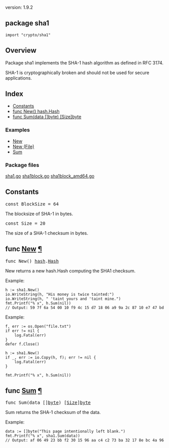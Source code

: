 version: 1.9.2
## package sha1

  `import "crypto/sha1"`

## Overview

Package sha1 implements the SHA-1 hash algorithm as defined in RFC 3174.

SHA-1 is cryptographically broken and should not be used for secure
applications.

## Index

- [Constants](#pkg-constants)
- [func New() hash.Hash](#New)
- [func Sum(data []byte) [Size]byte](#Sum)

### Examples

- [New](#example_New)
- [New (File)](#example_New_file)
- [Sum](#example_Sum)

### Package files
 [sha1.go](//github.com/golang/go/blob/2ea7d3461bb41d0ae12b56ee52d43314bcdb97f9/src/crypto/sha1/sha1.go) [sha1block.go](//github.com/golang/go/blob/2ea7d3461bb41d0ae12b56ee52d43314bcdb97f9/src/crypto/sha1/sha1block.go) [sha1block_amd64.go](//github.com/golang/go/blob/2ea7d3461bb41d0ae12b56ee52d43314bcdb97f9/src/crypto/sha1/sha1block_amd64.go)

<h2 id="pkg-constants">Constants</h2>

<pre>const <span id="BlockSize">BlockSize</span> = 64</pre>

The blocksize of SHA-1 in bytes.

<pre>const <span id="Size">Size</span> = 20</pre>

The size of a SHA-1 checksum in bytes.

<h2 id="New">func <a href="//github.com/golang/go/blob/2ea7d3461bb41d0ae12b56ee52d43314bcdb97f9/src/crypto/sha1/sha1.go#L44">New</a>
    <a href="#New">¶</a></h2>
<pre>func New() <a href="/hash/">hash</a>.<a href="/hash/#Hash">Hash</a></pre>

New returns a new hash.Hash computing the SHA1 checksum.

<a id="example_New"></a>
Example:

    h := sha1.New()
    io.WriteString(h, "His money is twice tainted:")
    io.WriteString(h, " 'taint yours and 'taint mine.")
    fmt.Printf("% x", h.Sum(nil))
    // Output: 59 7f 6a 54 00 10 f9 4c 15 d7 18 06 a9 9a 2c 87 10 e7 47 bd


<a id="example_New_file"></a>
Example:

    f, err := os.Open("file.txt")
    if err != nil {
        log.Fatal(err)
    }
    defer f.Close()

    h := sha1.New()
    if _, err := io.Copy(h, f); err != nil {
        log.Fatal(err)
    }

    fmt.Printf("% x", h.Sum(nil))

<h2 id="Sum">func <a href="//github.com/golang/go/blob/2ea7d3461bb41d0ae12b56ee52d43314bcdb97f9/src/crypto/sha1/sha1.go#L186">Sum</a>
    <a href="#Sum">¶</a></h2>
<pre>func Sum(data []<a href="/builtin/#byte">byte</a>) [<a href="#Size">Size</a>]<a href="/builtin/#byte">byte</a></pre>

Sum returns the SHA-1 checksum of the data.

<a id="example_Sum"></a>
Example:

    data := []byte("This page intentionally left blank.")
    fmt.Printf("% x", sha1.Sum(data))
    // Output: af 06 49 23 bb f2 30 15 96 aa c4 c2 73 ba 32 17 8e bc 4a 96


